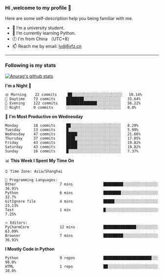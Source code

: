 ### Hi ,welcome to my profile 👋
Here are some self-description help you being familiar with me.
<!--
**liuyunfz/liuyunfz** is a ✨ _special_ ✨ repository because its `README.md` (this file) appears on your GitHub profile.
- 👯 I’m looking to collaborate on ...
- 🤔 I’m looking for help with ...
Here are some ideas to get you started:
-->
- 🏫 I’m a university student.
- 💪 I’m currently learning Python.
- 🕗 I'm from China （UTC+8）
- 📫 Reach me by email: [ly@6yfz.cn](mailto:ly@6yfz.cn)
  
---
### Following is my stats
  
[![Anurag's github stats](https://github-readme-stats.vercel.app/api?username=liuyunfz)](https://github.com/anuraghazra/github-readme-stats)
  
<!--START_SECTION:waka-->
**I'm a Night 🦉** 

```text
🌞 Morning    22 commits     ██░░░░░░░░░░░░░░░░░░░░░░░   10.14% 
🌆 Daytime    73 commits     ████████░░░░░░░░░░░░░░░░░   33.64% 
🌃 Evening    122 commits    ██████████████░░░░░░░░░░░   56.22% 
🌙 Night      0 commits      ░░░░░░░░░░░░░░░░░░░░░░░░░   0.0%

```
📅 **I'm Most Productive on Wednesday** 

```text
Monday       18 commits     ██░░░░░░░░░░░░░░░░░░░░░░░   8.29% 
Tuesday      13 commits     █░░░░░░░░░░░░░░░░░░░░░░░░   5.99% 
Wednesday    47 commits     █████░░░░░░░░░░░░░░░░░░░░   21.66% 
Thursday     37 commits     ████░░░░░░░░░░░░░░░░░░░░░   17.05% 
Friday       43 commits     █████░░░░░░░░░░░░░░░░░░░░   19.82% 
Saturday     43 commits     █████░░░░░░░░░░░░░░░░░░░░   19.82% 
Sunday       16 commits     █░░░░░░░░░░░░░░░░░░░░░░░░   7.37%

```


📊 **This Week I Spent My Time On** 

```text
⌚︎ Time Zone: Asia/Shanghai

💬 Programming Languages: 
Other                    7 mins              █████████░░░░░░░░░░░░░░░░   36.91% 
Python                   6 mins              ████████░░░░░░░░░░░░░░░░░   32.7% 
GitIgnore file           4 mins              █████░░░░░░░░░░░░░░░░░░░░   23.13% 
Text                     1 min               █░░░░░░░░░░░░░░░░░░░░░░░░   7.25%

🔥 Editors: 
PyCharmCore              12 mins             ███████████████░░░░░░░░░░   63.09% 
Browser                  7 mins              █████████░░░░░░░░░░░░░░░░   36.91%

```

**I Mostly Code in Python** 

```text
Python                   9 repos             ██████████████████████░░░   90.0% 
HTML                     1 repo              ██░░░░░░░░░░░░░░░░░░░░░░░   10.0%

```



<!--END_SECTION:waka-->
